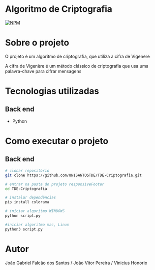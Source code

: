 # Algoritmo de Criptografia 
[![NPM](https://img.shields.io/npm/l/react)](https://github.com/UNISANTOSTDE/TDE-Criptografia/blob/main/LICENSE) 

# Sobre o projeto

O projeto é um algoritmo de criptografia, que utiliza a cifra de Vigenere 

A cifra de Vigenère é um método clássico de criptografia que usa uma palavra-chave para cifrar mensagens
  
# Tecnologias utilizadas
## Back end
- Python

# Como executar o projeto

## Back end

```bash
# clonar repositório
git clone https://github.com/UNISANTOSTDE/TDE-Criptografia.git

# entrar na pasta do projeto responsiveFooter
cd TDE-Criptografia

# instalar dependências
pip install colorama

# iniciar algoritmo WINDOWS
python script.py

#iniciar algoritmo mac, Linux
python3 script.py
```

# Autor

João Gabriel Falcão dos Santos /
João Vitor Pereira /
Vinicius Honorio

